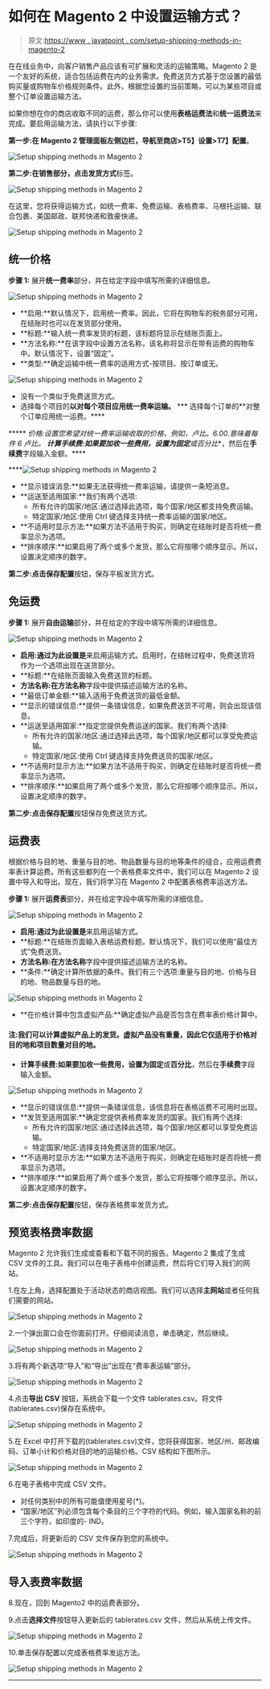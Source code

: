 # 如何在 Magento 2 中设置运输方式？

> 原文:[https://www . javatpoint . com/setup-shipping-methods-in-magento-2](https://www.javatpoint.com/setup-shipping-methods-in-magento-2)

在在线业务中，向客户销售产品应该有可扩展和灵活的运输策略。Magento 2 是一个友好的系统，适合包括运费在内的业务需求。免费送货方式基于您设置的最低购买量或购物车价格规则条件。此外，根据您设置的当前策略，可以为某些项目或整个订单设置运输方法。

如果你想在你的商店收取不同的运费，那么你可以使用**表格运费法**和**统一运费法**来完成。要启用运输方法，请执行以下步骤:

**第一步:**在 Magento 2 管理面板左侧边栏，导航至**商店>T5】设置>T7】配置**。

![Setup shipping methods in Magento 2](img/d2f0b378416a950dfde8cf5e17dbf0ff.png)

**第二步:**在销售部分，点击**发货方式**标签。

![Setup shipping methods in Magento 2](img/ca86562c4309551e5cb657a0ca032d55.png)

在这里，您将获得运输方式，如统一费率、免费运输、表格费率、马根托运输、联合包裹、美国邮政、联邦快递和敦豪快递。

![Setup shipping methods in Magento 2](img/d6a10c8ec23c3296588064d03f4b8500.png)

## 统一价格

**步骤 1:** 展开**统一费率**部分，并在给定字段中填写所需的详细信息。

![Setup shipping methods in Magento 2](img/4d5c548e7089f9e33aeafaf463b29ef1.png)

*   **启用:**默认情况下，启用统一费率。因此，它将在购物车的税务部分可用，在结账时也可以在发货部分使用。
*   **标题:**输入统一费率发货的标题，该标题将显示在结账页面上。
*   **方法名称:**在该字段中设置方法名称，该名称将显示在带有运费的购物车中。默认情况下，设置“固定”。
*   **类型:**确定运输中统一费率的适用方式-按项目、按订单或无。

![Setup shipping methods in Magento 2](img/d9ffdb20d67b63e11510faa170cc3ad3.png)

*   没有一个类似于免费送货方式。
*   选择每个项目的**以对每个项目应用统一费率运输。**
***   选择每个订单的**对整个订单应用统一运费。****

*****   **价格:**设置您希望对统一费率运输收取的价格，例如，卢比。6.00.意味着每件 6 卢比。*   **计算手续费:**如果要加收一些费用，设置为**固定**或**百分比**，然后在**手续费**字段输入金额。****

****![Setup shipping methods in Magento 2](img/287732b8955aa3b2eec6f4a1a883d725.png)

*   **显示错误消息:**如果无法获得统一费率运输，请提供一条短消息。
*   **运送至适用国家:**我们有两个选项:
    *   所有允许的国家/地区:通过选择此选项，每个国家/地区都支持免费运输。
    *   特定国家/地区:使用 Ctrl 键选择支持统一费率运输的国家/地区。
*   **不适用时显示方法:**如果方法不适用于购买，则确定在结账时是否将统一费率显示为选项。
*   **排序顺序:**如果启用了两个或多个发货，那么它将按哪个顺序显示。所以，设置决定顺序的数字。

**第二步:**点击**保存配置**按钮，保存平板发货方式。

## 免运费

**步骤 1:** 展开**自由运输**部分，并在给定的字段中填写所需的详细信息。

![Setup shipping methods in Magento 2](img/66305318b466e336c9983018c5b5c6eb.png)

*   **启用:**通过为此设置**是**来启用运输方式。启用时，在结帐过程中，免费送货将作为一个选项出现在送货部分。
*   **标题:**在结账页面输入免费送货的标题。
*   **方法名称:**在**方法名称**字段中提供描述运输方法的名称。
*   **最低订单金额:**输入适用于免费送货的最低金额。
*   **显示的错误信息:**提供一条错误信息，如果免费送货不可用，则会出现该信息。
*   **运送至适用国家:**指定您提供免费运送的国家。我们有两个选择:
    *   所有允许的国家/地区:通过选择此选项，每个国家/地区都可以享受免费运输。
    *   特定国家/地区:使用 Ctrl 键选择支持免费送货的国家/地区。
*   **不适用时显示方法:**如果方法不适用于购买，则确定在结账时是否将统一费率显示为选项。
*   **排序顺序:**如果启用了两个或多个发货，那么它将按哪个顺序显示。所以，设置决定顺序的数字。

**第二步:**点击**保存配置**按钮保存免费送货方式。

## 运费表

根据价格与目的地、重量与目的地、物品数量与目的地等条件的组合，应用运费费率表计算运费。所有这些都列在一个表格费率文件中，我们可以在 Magento 2 设置中导入和导出。现在，我们将学习在 Magento 2 中配置表格费率运送方法。

**步骤 1:** 展开**运费表**部分，并在给定字段中填写所需的详细信息。

![Setup shipping methods in Magento 2](img/c460f18ea7b597c5d4555ff80c99d031.png)

*   **启用:**通过为此设置**是**来启用运输方式。
*   **标题:**在结账页面输入表格运费标题。默认情况下，我们可以使用“最佳方式”免费送货。
*   **方法名称:**在**方法名称**字段中提供描述运输方法的名称。
*   **条件:**确定计算所依据的条件。我们有三个选项:重量与目的地、价格与目的地、物品数量与目的地。

![Setup shipping methods in Magento 2](img/3904967080be17667ac3480b267dd8dc.png)

*   **在价格计算中包含虚拟产品:**确定虚拟产品是否包含在费率表价格计算中。

#### 注:我们可以计算虚拟产品上的发货。虚拟产品没有重量，因此它仅适用于价格对目的地和项目数量对目的地。

*   **计算手续费:**如果要加收一些费用，设置为**固定**或**百分比**，然后在**手续费**字段输入金额。

![Setup shipping methods in Magento 2](img/1f3038dbf999590a89f5c5f651be7656.png)

*   **显示的错误信息:**提供一条错误信息，该信息将在表格运费不可用时出现。
*   **发货至适用国家:**确定您提供表格费率发货的国家。我们有两个选择:
    *   所有允许的国家/地区:通过选择此选项，每个国家/地区都可以享受免费运输。
    *   特定国家/地区:选择支持免费送货的国家/地区。
*   **不适用时显示方法:**如果方法不适用于购买，则确定在结账时是否将统一费率显示为选项。
*   **排序顺序:**如果启用了两个或多个发货，那么它将按哪个顺序显示。所以，设置决定顺序的数字。

**第二步:**点击**保存配置**按钮，保存表格费率发货方式。

## 预览表格费率数据

Magento 2 允许我们生成或查看和下载不同的报告。Magento 2 集成了生成 CSV 文件的工具。我们可以在电子表格中创建运费，然后将它们导入我们的网站。

1.在左上角，选择配置处于活动状态的商店视图。我们可以选择**主网站**或者任何我们需要的网站。

![Setup shipping methods in Magento 2](img/c83d5b684ba2167ac2d5e614f0bceafe.png)

2.一个弹出窗口会在你面前打开。仔细阅读消息，单击确定，然后继续。

![Setup shipping methods in Magento 2](img/5feebddddb95642a557972844b784811.png)

3.将有两个新选项“导入”和“导出”出现在“费率表运输”部分。

![Setup shipping methods in Magento 2](img/0d8b0401b36b565d4cfefc30c5c97386.png)

4.点击**导出 CSV** 按钮，系统会下载一个文件 tablerates.csv。将文件(tablerates.csv)保存在系统中。

![Setup shipping methods in Magento 2](img/efb09ce32f679b2b0a423f0ada8aa62c.png)

5.在 Excel 中打开下载的(tablerates.csv)文件，您将获得国家、地区/州、邮政编码、订单小计和价格对目的地的运输价格。CSV 结构如下图所示。

![Setup shipping methods in Magento 2](img/269d327e8fd3654d984ab16160c8ae36.png)

6.在电子表格中完成 CSV 文件。

*   对任何类别中的所有可能值使用星号(*)。
*   “国家/地区”列必须包含每个条目的三个字符的代码。例如，输入国家名称的前三个字符，如印度的- IND。

7.完成后，将更新后的 CSV 文件保存到您的系统中。

![Setup shipping methods in Magento 2](img/7530290e98f99f3a8477737190627988.png)

## 导入表费率数据

8.现在，回到 Magento2 中的运费表部分。

9.点击**选择文件**按钮导入更新后的 tablerates.csv 文件，然后从系统上传文件。

![Setup shipping methods in Magento 2](img/b7a84e61eddc484ff4f835d067f1e283.png)

10.单击保存配置以完成表格费率发运方法。

![Setup shipping methods in Magento 2](img/57f737f625a75407428e6718b9a1e67b.png)

* * *****